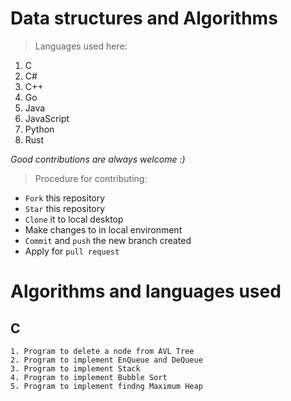 # Data structures and Algorithms
> Languages used here:
<!-- Languages start here -->
1. C
2. C#
3. C++
4. Go
5. Java
6. JavaScript
7. Python
8. Rust
<!-- Languages end here -->

*Good contributions are always welcome :)*
> Procedure for contributing:
- `Fork` this repository
- `Star` this repository
- `Clone` it to local desktop
- Make changes to in local environment
- `Commit` and `push` the new branch created
- Apply for `pull request`

# Algorithms and languages used
  ## C
    1. Program to delete a node from AVL Tree
    2. Program to implement EnQueue and DeQueue
    3. Program to implement Stack
    4. Program to implement Bubble Sort
    5. Program to implement findng Maximum Heap
